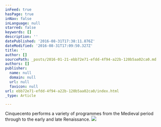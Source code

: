 ```yaml
---
inFeed: true
hasPage: true
inNav: false
inLanguage: null
starred: false
keywords: []
description: ''
datePublished: '2016-08-31T17:38:11.876Z'
dateModified: '2016-08-31T17:09:50.327Z'
title: ''
author: []
sourcePath: _posts/2016-01-21-ebb72e71-efdd-4f94-a22b-120b5aa02ca0.md
authors: []
publisher:
  name: null
  domain: null
  url: null
  favicon: null
url: ebb72e71-efdd-4f94-a22b-120b5aa02ca0/index.html
_type: Article

---
```

Cinquecento performs a variety of programmes from the Medieval period through to the early and late Renaissance. ![](https://the-grid-user-content.s3-us-west-2.amazonaws.com/c8a9654c-488f-4b06-8959-dfa8c87d24e9.jpg)